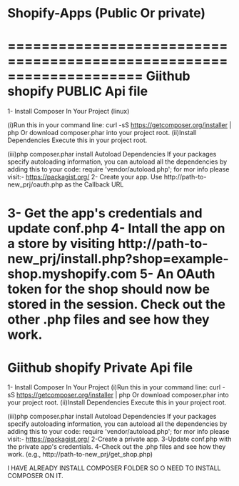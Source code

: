 # Shopify-Apps (Public Or private)
====================================================================
Giithub shopify PUBLIC Api file
========================================================================
1- Install Composer In Your Project (linux)

(i)Run this in your command line:
   curl -sS https://getcomposer.org/installer | php
   Or download composer.phar into your project root.
(ii)Install Dependencies
    Execute this in your project root.

(iii)php composer.phar install
    Autoload Dependencies
    If your packages specify autoloading information, you can autoload all the dependencies by adding this to your code:
    require 'vendor/autoload.php';
    for mor info please visit:- https://packagist.org/
2- Create your app. Use http://path-to-new_prj/oauth.php as the Callback URL

3- Get the app's credentials and update conf.php
4- Intall the app on a store by visiting http://path-to-new_prj/install.php?shop=example-shop.myshopify.com
5- An OAuth token for the shop should now be stored in the session. Check out the other .php files and see how they work.  
========================================================================
Giithub shopify Private Api file
===========================================================================
1- Install Composer In Your Project
(i)Run this in your command line:
   curl -sS https://getcomposer.org/installer | php
   Or download composer.phar into your project root.
(ii)Install Dependencies
    Execute this in your project root.

(iii)php composer.phar install
    Autoload Dependencies
    If your packages specify autoloading information, you can autoload all the dependencies by adding this to your code:
    require 'vendor/autoload.php';
    for mor info please visit:- https://packagist.org/
2-Create a private app.
3-Update conf.php with the private app's credentials.
4-Check out the .php files and see how they work. (e.g., http://path-to-new_prj/get_shop.php)

I HAVE ALREADY INSTALL COMPOSER FOLDER SO O NEED TO INSTALL COMPOSER ON IT.
